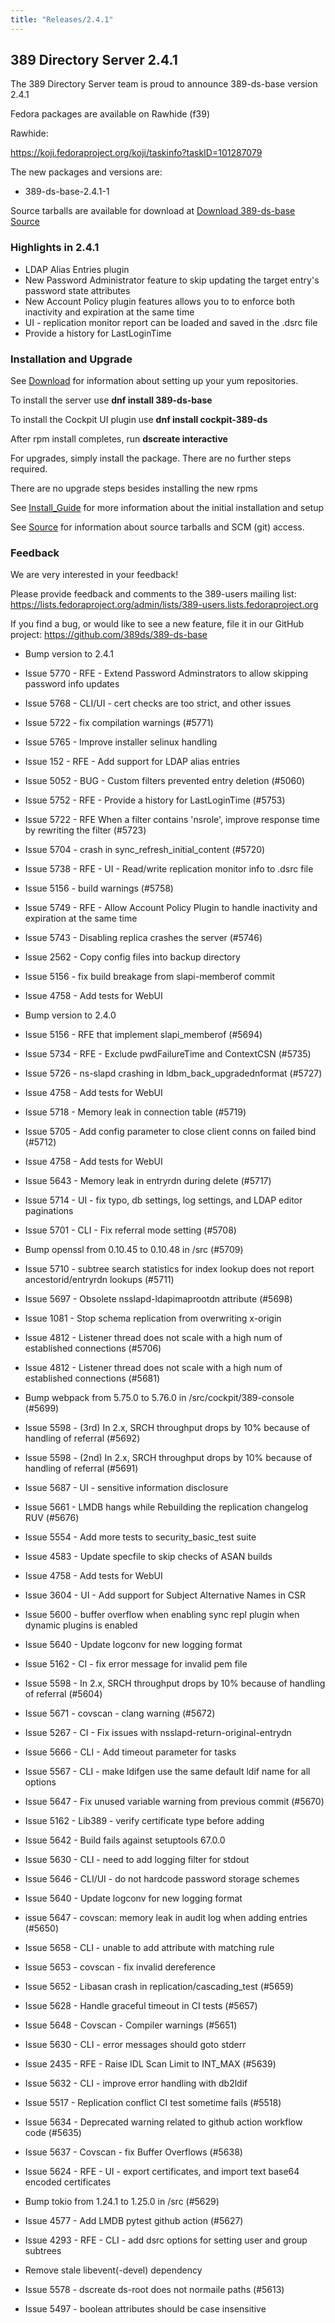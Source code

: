 ```yaml
---
title: "Releases/2.4.1"
---
```


389 Directory Server 2.4.1
-----------------------------

The 389 Directory Server team is proud to announce 389-ds-base version 2.4.1

Fedora packages are available on Rawhide (f39)

Rawhide:

<https://koji.fedoraproject.org/koji/taskinfo?taskID=101287079>

The new packages and versions are:

- 389-ds-base-2.4.1-1

Source tarballs are available for download at [Download 389-ds-base Source](https://github.com/389ds/389-ds-base/archive/389-ds-base-2.4.1.tar.gz)

### Highlights in 2.4.1

- LDAP Alias Entries plugin
- New Password Administrator feature to skip updating the target entry's password state attributes
- New Account Policy plugin features allows you to to enforce both inactivity and expiration at the same time
- UI - replication monitor report can be loaded and saved in the .dsrc file
- Provide a history for LastLoginTime


### Installation and Upgrade 

See [Download](../download.html) for information about setting up your yum repositories.

To install the server use **dnf install 389-ds-base**

To install the Cockpit UI plugin use **dnf install cockpit-389-ds**

After rpm install completes, run **dscreate interactive**

For upgrades, simply install the package.  There are no further steps required.

There are no upgrade steps besides installing the new rpms 

See [Install\_Guide](../howto/howto-install-389.html) for more information about the initial installation and setup

See [Source](../development/source.html) for information about source tarballs and SCM (git) access.

### Feedback

We are very interested in your feedback!

Please provide feedback and comments to the 389-users mailing list: <https://lists.fedoraproject.org/admin/lists/389-users.lists.fedoraproject.org>

If you find a bug, or would like to see a new feature, file it in our GitHub project: <https://github.com/389ds/389-ds-base>

- Bump version to 2.4.1
- Issue 5770 - RFE - Extend Password Adminstrators to allow skipping password info updates
- Issue 5768 - CLI/UI - cert checks are too strict, and other issues
- Issue 5722 - fix compilation warnings (#5771)
- Issue 5765 - Improve installer selinux handling
- Issue 152  - RFE - Add support for LDAP alias entries
- Issue 5052 - BUG - Custom filters prevented entry deletion (#5060)
- Issue 5752 - RFE - Provide a history for LastLoginTime (#5753)
- Issue 5722 - RFE When a filter contains 'nsrole', improve response time by rewriting the filter (#5723)
- Issue 5704 - crash in sync_refresh_initial_content (#5720)
- Issue 5738 - RFE - UI - Read/write replication monitor info to .dsrc file
- Issue 5156 - build warnings (#5758)
- Issue 5749 - RFE - Allow Account Policy Plugin to handle inactivity and expiration at the same time
- Issue 5743 - Disabling replica crashes the server (#5746)
- Issue 2562 - Copy config files into backup directory
- Issue 5156 - fix build breakage from slapi-memberof commit
- Issue 4758 - Add tests for WebUI

- Bump version to 2.4.0
- Issue 5156 - RFE that implement slapi_memberof (#5694)
- Issue 5734 - RFE - Exclude pwdFailureTime and ContextCSN (#5735)
- Issue 5726 - ns-slapd crashing in ldbm_back_upgradednformat (#5727)
- Issue 4758 - Add tests for WebUI
- Issue 5718 - Memory leak in connection table (#5719)
- Issue 5705 - Add config parameter to close client conns on failed bind (#5712)
- Issue 4758 - Add tests for WebUI
- Issue 5643 - Memory leak in entryrdn during delete (#5717)
- Issue 5714 - UI - fix typo, db settings, log settings, and LDAP editor paginations
- Issue 5701 - CLI - Fix referral mode setting (#5708)
- Bump openssl from 0.10.45 to 0.10.48 in /src (#5709)
- Issue 5710 - subtree search statistics for index lookup does not report ancestorid/entryrdn lookups (#5711)
- Issue 5697 - Obsolete nsslapd-ldapimaprootdn attribute (#5698)
- Issue 1081 - Stop schema replication from overwriting x-origin
- Issue 4812 - Listener thread does not scale with a high num of established connections (#5706)
- Issue 4812 - Listener thread does not scale with a high num of established connections (#5681)
- Bump webpack from 5.75.0 to 5.76.0 in /src/cockpit/389-console (#5699)
- Issue 5598 - (3rd) In 2.x, SRCH throughput drops by 10% because of handling of referral (#5692)
- Issue 5598 - (2nd) In 2.x, SRCH throughput drops by 10% because of handling of referral (#5691)
- Issue 5687 - UI - sensitive information disclosure
- Issue 5661 - LMDB hangs while Rebuilding the replication changelog RUV (#5676)
- Issue 5554 - Add more tests to security_basic_test suite
- Issue 4583 - Update specfile to skip checks of ASAN builds
- Issue 4758 - Add tests for WebUI
- Issue 3604 - UI - Add support for Subject Alternative Names in CSR
- Issue 5600 - buffer overflow when enabling sync repl plugin when dynamic plugins is enabled
- Issue 5640 - Update logconv for new logging format
- Issue 5162 - CI - fix error message for invalid pem file
- Issue 5598 - In 2.x, SRCH throughput drops by 10% because of handling of referral (#5604)
- Issue 5671 - covscan - clang warning (#5672)
- Issue 5267 - CI - Fix issues with nsslapd-return-original-entrydn
- Issue 5666 - CLI - Add timeout parameter for tasks
- Issue 5567 - CLI - make ldifgen use the same default ldif name for all options
- Issue 5647 - Fix unused variable warning from previous commit (#5670)
- Issue 5162 - Lib389 - verify certificate type before adding
- Issue 5642 - Build fails against setuptools 67.0.0
- Issue 5630 - CLI - need to add logging filter for stdout
- Issue 5646 - CLI/UI - do not hardcode password storage schemes
- Issue 5640 - Update logconv for new logging format
- issue 5647 - covscan: memory leak in audit log when adding entries (#5650)
- Issue 5658 - CLI - unable to add attribute with matching rule
- Issue 5653 - covscan - fix invalid dereference
- Issue 5652 - Libasan crash in replication/cascading_test (#5659)
- Issue 5628 - Handle graceful timeout in CI tests (#5657)
- Issue 5648 - Covscan - Compiler warnings (#5651)
- Issue 5630 - CLI - error messages should goto stderr
- Issue 2435 - RFE - Raise IDL Scan Limit to INT_MAX (#5639)
- Issue 5632 - CLI - improve error handling with db2ldif
- Issue 5517 - Replication conflict CI test sometime fails (#5518)
- Issue 5634 - Deprecated warning related to github action workflow code (#5635)
- Issue 5637 - Covscan - fix Buffer Overflows (#5638)
- Issue 5624 - RFE - UI - export certificates, and import text base64 encoded certificates
- Bump tokio from 1.24.1 to 1.25.0 in /src (#5629)
- Issue 4577 - Add LMDB pytest github action (#5627)
- Issue 4293 - RFE - CLI - add dsrc options for setting user and group subtrees
- Remove stale libevent(-devel) dependency
- Issue 5578 - dscreate ds-root does not normaile paths (#5613)
- Issue 5497 - boolean attributes should be case insensitive


